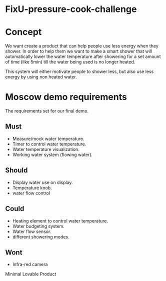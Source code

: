 # FixU-pressure-cook-challenge

# Concept
We want create a product that can help people use less energy when they shower. In order to help them we want to make a smart shower that will automatically lower the water temperature after showering for a set amount of time (like 5min) till the water being used is no longer heated.

This system will either motivate people to shower less, but also use less energy by using non heated water.

# Moscow demo requirements
The requirements set for our final demo.
## Must
- Measure/mock water temperature.
- Timer to control water temperature.
- Water temperature visualization.
- Working water system (flowing water).
## Should
- Display water use on display.
- Temperature knob.
- water flow control
## Could
- Heating element to control water temperature.
- Water budgeting system.
- Water flow sensor.
- different showering modes.
## Wont
- Infra-red camera

Minimal Lovable Product